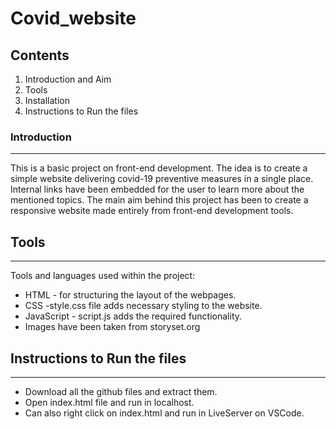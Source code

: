 # Covid_website


## Contents

1. Introduction and Aim
2. Tools
3. Installation
4. Instructions to Run the files

### Introduction

---
This is a basic project on front-end development. The idea is to create a simple website delivering 
covid-19 preventive measures in a single place. Internal links have been embedded for the user to 
learn more about the mentioned topics.
The main aim behind this project has been to create a responsive website made entirely from front-end
development tools.



## Tools

---

Tools and languages used within the project:

- HTML - for structuring the layout of the webpages.
- CSS -style.css file adds necessary styling to the website.
- JavaScript - script.js adds the required functionality.
- Images have been taken from storyset.org
 

## Instructions to Run the files

---

- Download all the github files and extract them.
- Open index.html file and run in localhost.
- Can also right click on index.html and run in LiveServer on VSCode.

